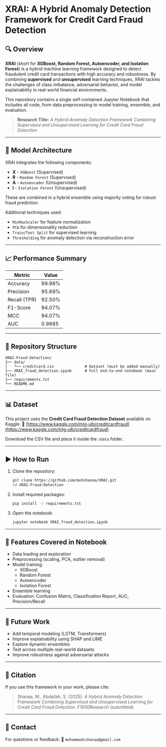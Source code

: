 # XRAI: A Hybrid Anomaly Detection Framework for Credit Card Fraud Detection

## 🔍 Overview

**XRAI** (short for **XGBoost, Random Forest, Autoencoder, and Isolation Forest**) is a hybrid machine learning framework designed to detect fraudulent credit card transactions with high accuracy and robustness. By combining **supervised** and **unsupervised** learning techniques, XRAI tackles the challenges of class imbalance, adversarial behavior, and model explainability in real-world financial environments.

This repository contains a single self-contained Jupyter Notebook that includes all code, from data preprocessing to model training, ensemble, and evaluation.

> **Research Title:** *A Hybrid Anomaly Detection Framework Combining Supervised and Unsupervised Learning for Credit Card Fraud Detection*

---

## 🧠 Model Architecture

XRAI integrates the following components:

* **X** - `XGBoost` (Supervised)
* **R** - `Random Forest` (Supervised)
* **A** - `Autoencoder` (Unsupervised)
* **I** - `Isolation Forest` (Unsupervised)

These are combined in a hybrid ensemble using majority voting for robust fraud prediction.

Additional techniques used:

* `MinMaxScaler` for feature normalization
* `PCA` for dimensionality reduction
* `Train/Test Split` for supervised learning
* `Thresholding` for anomaly detection via reconstruction error

---

## 📈 Performance Summary

| Metric       | Value  |
| ------------ | ------ |
| Accuracy     | 99.98% |
| Precision    | 95.69% |
| Recall (TPR) | 92.50% |
| F1-Score     | 94.07% |
| MCC          | 94.07% |
| AUC          | 0.9885 |

---

## 📁 Repository Structure

```
XRAI-Fraud-Detection/
├── data/
│   └── creditcard.csv              # Dataset (must be added manually)
├── XRAI_fraud_detection.ipynb      # Full end-to-end notebook (main file)
├── requirements.txt
└── README.md
```

---

## 📊 Dataset

This project uses the **Credit Card Fraud Detection Dataset** available on Kaggle:
🔗 [https://www.kaggle.com/mlg-ulb/creditcardfraud](https://www.kaggle.com/mlg-ulb/creditcardfraud)

Download the CSV file and place it inside the `/data` folder.

---

## ▶️ How to Run

1. Clone the repository:

   ```bash
   git clone https://github.com/mohshanaa/XRAI.git
   cd XRAI-Fraud-Detection
   ```

2. Install required packages:

   ```bash
   pip install -r requirements.txt
   ```

3. Open the notebook:

   ```bash
   jupyter notebook XRAI_fraud_detection.ipynb
   ```

---

## 🧪 Features Covered in Notebook

* Data loading and exploration
* Preprocessing (scaling, PCA, outlier removal)
* Model training:
  * XGBoost
  * Random Forest
  * Autoencoder
  * Isolation Forest
* Ensemble learning
* Evaluation: Confusion Matrix, Classification Report, AUC, Precision/Recall

---

## 🔬 Future Work

* Add temporal modeling (LSTM, Transformers)
* Improve explainability using SHAP and LIME
* Explore dynamic ensembles
* Test across multiple real-world datasets
* Improve robustness against adversarial attacks

---

## 📜 Citation

If you use this framework in your work, please cite:

> Shanaa, M., Abdallah, S. (2025). *A Hybrid Anomaly Detection Framework Combining Supervised and Unsupervised Learning for Credit Card Fraud Detection*. F1000Research (submitted).

---

## 📧 Contact

For questions or feedback:
📩 `mohammadsshanaa@gmail.com`

